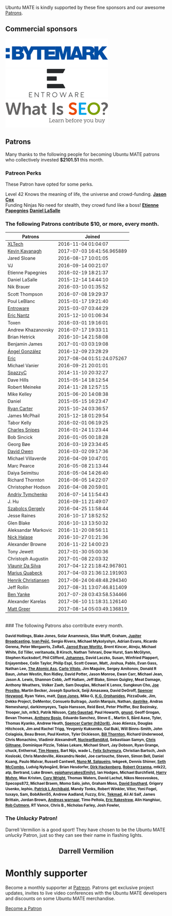 <!--
.. title: Ubuntu MATE Sponsors
.. slug: sponsors
.. date: 2015-05-13 20:32:42 UTC
.. tags: Ubuntu,MATE,sponsors,donate
.. link:
.. description: Ubuntu MATE sponsors and patrons.
.. type: text
.. author: Martin Wimpress
-->

Ubuntu MATE is kindly supported by these fine sponsors and our awesome
[Patrons](http://www.patreon.com/ubuntu_mate).

## Commercial sponsors

<div class="row">
  <div class="col-xs-6">
    <div class="well bs-component">
    <a href="https://www.bytemark.co.uk/r/ubuntu-mate/"><img class="centered" src="/images/sponsors/bytemark.png" alt="Bytemark" /></a>
    </div>
  </div>
  <div class="col-xs-6">
    <div class="well bs-component">
    <a href="https://entroware.com"><img class="centered" src="/images/sponsors/entroware.png" alt="Entroware" /></a>
    </div>
  </div>
</div>

<div class="row">
  <div class="col-xs-6">
    <!-- VJ -->
    <div class="well bs-component">
    <a href="http://www.whatisseo.com/"><img class="centered" src="/images/sponsors/whatisseo.png" alt="What is SEO?" /></a>
    </div>
  </div>
</div>

## Patrons

Many thanks to the following people for becoming Ubuntu MATE patrons who collectively invested **$2101.51** this month.

### Patreon Perks

These Patron have opted for some perks.

<div class="row" name="patreon_perks">
  <div class="col-xs-6">
    <div class="bs-component">
      <div class="list-group">
        <a class="list-group-item active">Level 42</a>
        <a class="list-group-item">Knows the meaning of life, the universe and crowd-funding.</a>
        <a class="list-group-item" href="https://www.patreon.com/user?u=428506""><b>Jason Cox</b></a>
      </div>
    </div>
  </div>
  <div class="col-xs-6">
    <div class="bs-component">
      <div class="list-group">
        <a class="list-group-item active">Funding Ninjas</a>
        <a class="list-group-item">No need for stealth, they crowd fund like a boss!</a>
        <a class="list-group-item" href="https://www.patreon.com/user?u=2907180"><b>Etienne Papegnies</b></a>
        <a class="list-group-item" href="https://www.patreon.com/user?u=2618901"><b>Daniel LaSalle</b></a>
      </div>
    </div>
  </div>
</div>

### The following Patrons contribute $10, or more, every month.

<table class="table table-striped table-hover">
  <thead>
    <tr>
      <th>Patrons</th>
      <th>Joined</th>
    </tr>
  </thead>
  <tbody>
    <tr>
      <td><a href="https://twitter.com/xltechasia">XLTech</a></td>
      <td>2016-11-04 01:04:07</td>
    </tr>
    <tr>
      <td><a href="https://twitter.com/hiri">Kevin Kavanagh</a></td>
      <td>2017-07-03 16:41:56.965889</td>
    </tr>
    <tr>
      <td>Jared Sloane</td>
      <td>2016-08-17 10:01:05</td>
    </tr>
    <tr>
      <td>VJ</td>
      <td>2016-09-14 00:21:07</td>
    </tr>
    <tr>
      <td>Etienne Papegnies</td>
      <td>2016-02-19 18:21:37</td>
    </tr>
    <tr>
      <td>Daniel LaSalle</td>
      <td>2015-12-14 14:44:10</td>
    </tr>
    <tr>
      <td>Nik Brauer</td>
      <td>2016-03-10 01:35:52</td>
    </tr>
    <tr>
      <td>Scott Thompson</td>
      <td>2016-07-08 19:29:37</td>
    </tr>
    <tr>
      <td>Poul LeBlanc</td>
      <td>2015-01-17 19:21:40</td>
    </tr>
    <tr>
      <td><a href="https://twitter.com/Entroware">Entroware</a></td>
      <td>2015-03-07 03:44:29</td>
    </tr>
    <tr>
      <td><a href="https://twitter.com/thercast">Eric Nantz</a></td>
      <td>2015-12-10 01:06:34</td>
    </tr>
    <tr>
      <td>Toxen</td>
      <td>2016-03-01 19:16:01</td>
    </tr>
    <tr>
      <td>Andrew Khazanovsky</td>
      <td>2016-07-17 19:33:11</td>
    </tr>
    <tr>
      <td>Brian Hetrick</td>
      <td>2016-10-14 21:58:08</td>
    </tr>
    <tr>
      <td>Benjamin James</td>
      <td>2017-01-03 03:19:08</td>
    </tr>
    <tr>
      <td><a href="https://twitter.com/Aglezabad">Ángel González</a></td>
      <td>2016-12-09 23:28:29</td>
    </tr>
    <tr>
      <td><a href="https://twitter.com/ebeyer">Eric</a></td>
      <td>2017-08-04 01:51:24.075267</td>
    </tr>
    <tr>
      <td>Michael Vanier</td>
      <td>2016-09-21 20:01:01</td>
    </tr>
    <tr>
      <td><a href="https://twitter.com/spazmaticcelery">SpazzyC</a></td>
      <td>2014-11-10 20:32:27</td>
    </tr>
    <tr>
      <td>Dave Hills</td>
      <td>2015-05-14 18:12:54</td>
    </tr>
    <tr>
      <td>Robert Meineke</td>
      <td>2014-11-28 12:57:15</td>
    </tr>
    <tr>
      <td>Mike Kelley</td>
      <td>2015-06-20 14:08:38</td>
    </tr>
    <tr>
      <td>Daniel</td>
      <td>2015-05-15 16:23:47</td>
    </tr>
    <tr>
      <td><a href="https://twitter.com/vaelen">Ryan Carter</a></td>
      <td>2015-10-24 03:36:57</td>
    </tr>
    <tr>
      <td>James McPhail</td>
      <td>2015-12-18 01:29:54</td>
    </tr>
    <tr>
      <td>Tabor Kelly</td>
      <td>2016-02-01 06:19:25</td>
    </tr>
    <tr>
      <td><a href="https://twitter.com/DataTriangle">Charles Snipes</a></td>
      <td>2016-01-24 11:23:44</td>
    </tr>
    <tr>
      <td>Bob Sincick</td>
      <td>2016-01-05 00:18:28</td>
    </tr>
    <tr>
      <td>Georg Bøe</td>
      <td>2016-03-19 23:34:45</td>
    </tr>
    <tr>
      <td><a href="https://twitter.com/wartbump">David Owen</a></td>
      <td>2016-03-02 09:17:36</td>
    </tr>
    <tr>
      <td>Michael Villaverde</td>
      <td>2016-04-09 10:47:01</td>
    </tr>
    <tr>
      <td>Marc Pearce</td>
      <td>2016-05-08 21:13:44</td>
    </tr>
    <tr>
      <td>Daiya Seimitsu</td>
      <td>2016-05-04 14:26:40</td>
    </tr>
    <tr>
      <td>Richard Thornton</td>
      <td>2016-06-05 14:22:07</td>
    </tr>
    <tr>
      <td>Christopher Hodson</td>
      <td>2016-04-08 20:59:01</td>
    </tr>
    <tr>
      <td><a href="https://twitter.com/silpol">Andriy Tymchenko</a></td>
      <td>2016-07-14 11:54:43</td>
    </tr>
    <tr>
      <td>J. Hu</td>
      <td>2016-09-11 21:49:07</td>
    </tr>
    <tr>
      <td><a href="https://twitter.com/szabiakanich">Szabolcs Gergely</a></td>
      <td>2016-04-25 11:58:44</td>
    </tr>
    <tr>
      <td>Jesse Raines</td>
      <td>2016-10-17 18:52:52</td>
    </tr>
    <tr>
      <td>Glen Blake</td>
      <td>2016-10-13 13:50:32</td>
    </tr>
    <tr>
      <td>Aleksandar Markovic</td>
      <td>2016-11-20 08:56:11</td>
    </tr>
    <tr>
      <td><a href="https://twitter.com/nickhalase">Nick Halase</a></td>
      <td>2016-10-27 01:21:36</td>
    </tr>
    <tr>
      <td>Alexander Browne</td>
      <td>2016-11-22 14:00:23</td>
    </tr>
    <tr>
      <td>Tony Jewett</td>
      <td>2017-01-30 05:00:36</td>
    </tr>
    <tr>
      <td>Christoph Augustin</td>
      <td>2017-01-08 22:03:32</td>
    </tr>
    <tr>
      <td><a href="https://twitter.com/vlaunir">Vlaunir Da Silva</a></td>
      <td>2017-04-12 21:18:42.967801</td>
    </tr>
    <tr>
      <td><a href="https://twitter.com/MariusQuabeck">Marius Quabeck</a></td>
      <td>2017-04-03 21:36:12.191903</td>
    </tr>
    <tr>
      <td><a href="https://twitter.com/hxc110663">Henrik Christiansen</a></td>
      <td>2017-06-24 06:48:48.294340</td>
    </tr>
    <tr>
      <td>Jeff Rollin</td>
      <td>2017-08-31 13:07:46.811409</td>
    </tr>
    <tr>
      <td><a href="https://twitter.com/FTOTTEblog">Ben Yanke</a></td>
      <td>2017-07-28 03:43:58.534466</td>
    </tr>
    <tr>
      <td>Alexander Karelas</td>
      <td>2017-06-10 11:18:31.126140</td>
    </tr>
    <tr>
      <td><a href="https://twitter.com/mattegreer">Matt Greer</a></td>
      <td>2017-08-14 05:03:49.136819</td>
    </tr>
  </tbody>
</table>
<br />
### The following Patrons also contribute every month.

<small><b>David Hollings, Blake Jones, Solar Anamnesis, Silas Wulff, Graham, <a href="https://twitter.com/jupitersignal">Jupiter Broadcasting</a>, <a href="https://twitter.com/nadrimajstor">Ivan Pejić</a>, Sergio Rivera, Michael Mykolyshyn, Adrian Evans, Ricardo Gerena, Peter Mergaerts, ZoRaS, <a href="https://twitter.com/drgroovestarr">Jarrod Ryan Worlitz</a>, Brent Kincer, Atreju, Michael White, Ed Tiller, veritanuda, B Kirsch, Nathan Tehrani, Dow Hurst, Sam McGlynn, Stephen Kucksdorf, Phil Clifford, <a href="https://twitter.com/HannesWithoutJo">Johannes</a>, David Laczko, Susan, Winfried Plappert, Enjayembee, Colin Taylor, Philip Espi, Scott Cowan, Matt, Joshua, Pablo, Evan Gass, Nathan Lee, <a href="https://twitter.com/TheAtomicAss">The Atomic Ass</a>, <a href="https://twitter.com/onilrac">Carlo Vitolo</a>, Jim Maguire, Sergey Amitonov, Donald R Baun, Johan Westin, Ron Ridley, David Potter, Jason Monroe, Ewan Carr, Michael Jean, Jason A. Lewis, Shannon Cobb, Jeff Hallam, Jeff Blake, Simon Quigley, Meat Damage, Anthony Weathers, Volker Zaeh, Sam Douglas, Michael K Lenox, Sungkeun Cho, <a href="https://twitter.com/jprostko">Joe Prostko</a>, Martin Becker, Joseph Spurlock, Seiji Amasawa, David DeGroff, <a href="https://twitter.com/lspencerheywood">Spencer Heywood</a>, Ryan Yates, matt, <a href="https://twitter.com/djones369">Dave Jones</a>, Mike G, <a href="https://twitter.com/kgorphanides">K.G. Orphanides</a>, PizzaDude, Jim, Dekko Project, DeMentor, Consuelo Buitrago, Justin Marquis, Nathan, <a href="https://twitter.com/dastrikeofsthlm">dastrike</a>, Andras Nemeshanyi, darkinmyeyes, Tapio Hansson, Reid Best, Peter Pfeiffer, Boz Bozinsky, Trooper_Ish, m1k3, Patrik Nilsson, <a href="https://twitter.com/ifollowyou">Cato Gaustad</a>, Paul Howarth, <a href="https://twitter.com/magnuslindstrom">gnusd</a>, Geoff Grogan, Bevan Thomas, <a href="https://twitter.com/abosio">Anthony Bosio</a>, Eduardo Sanchez, Steve E., Martin S, Bård Aase, Tyler, Thomas Kyanko, Andrew Heath, <a href="https://twitter.com/H82or8">Spencer Carter (h82or8)</a>, Joao Atienza, Douglas Hitchcock, Jim and Rachel Trigg, Yevgeniy Kuksenko, Gal Buki, Will Binns-Smith, John Colagioia, Beau Breon, Paul Keeton, Tyler Dickieson, <a href="https://twitter.com/billt2006">Bill Thornton</a>, Richard Underwood, Chris Monachino, Vladimir Alexandroff, <a href="https://twitter.com/NuclearBandAid">NuclearBandAid</a>, Sebastiaan Samyn, <a href="https://twitter.com/chrisgiltnane">Chris Giltnane</a>, Dominique Pizzie, Tobias Lekare, Michael Short, Jay Dobson, Ryan Grange, chuck, Enthernal, <a href="https://twitter.com/biotim">Tim Howes</a>, Bart Nijs, wade L, <a href="https://twitter.com/funkolive">Felix Schymura</a>, Christian Bartsch, Josh Kosloski, Chris Mandeville, Alexandru Nedel, Joe cartouche, Steven, Simon Bell, Daniel Kuang, Paulo Malvar, Russell Cantwell, <a href="https://twitter.com/nmsalgueiro">Nuno M. Salgueiro</a>, tekgeek, Dennis Shimer, <a href="https://twitter.com/sethmccombs">Seth McCombs</a>, Ludvig Nybogård, Brian Hesdorfer, <a href="https://twitter.com/dirk.hackenbergweb.de">Dirk Hackenberg</a>, <a href="https://twitter.com/orschiro">Robert Orzanna</a>, mtk22, atp, Bertrand, Luke Brown, <a href="https://twitter.com/namelesssnake74">epiphanycakes(Emily)</a>, Ian Hodges, Michael Burchfield, <a href="https://twitter.com/elrancher0">Harry Myhre</a>, Max Kristen, <a href="https://twitter.com/corywright">Cory Wright</a>, Thomas Waters, David Lachut, Nikos Neosvoskos, Specops872, Michael Braem, Momo Salo, john, Graham Moss, <a href="https://twitter.com/davidsouthard">David Southard</a>, Grigory Usenko, lephio, <a href="https://twitter.com/pla1">Patrick L Archibald</a>, Mandy Tonks, Robert Winkler, Vitor, Yoni Fogel, tuxayo, Sam, BobAllen55, Andrew Aadland, Fuzzy, Eric, <a href="https://twitter.com/tekmad">Tekmad</a>, Ali Al Saif, James Brittain, Jordan Brown, <a href="https://twitter.com/Andreaswarnaar">Andreas warnaar</a>, Timo Peltola, <a href="https://twitter.com/ericrakestraw">Eric Rakestraw</a>, Alin Hanghiuc, <a href="https://twitter.com/robcutmore">Rob Cutmore</a>, RT Vance, Chris B., Nicholas Farley, Josh Fowler, </b></small><br />
### The *Unlucky* Patron!

Darrell Vermilion is a good sport! They have chosen to be the Ubuntu MATE *unlucky* Patron, just so they can see their name in flashing lights.

<div align="center">
<h2><blink>Darrell Vermilion</blink><h2>
</div>

<div class="bs-component">
    <div class="jumbotron">
        <h1>Monthly supporter</h1>
        <p>Become a monthly supporter at <a href="http://www.patreon.com/ubuntu_mate">Patreon</a>.
        Patrons get exclusive project updates, invites to live video conferences with the Ubuntu
        MATE developers and discounts on some Ubuntu MATE merchandise.</p>
        <a href="http://www.patreon.com/ubuntu_mate" class="btn btn-primary btn-lg">Become a Patron</a>
        </p>
    </div>
</div>

<script type="text/javascript">
  setInterval(function(){
      $('blink').each(function(){
        $(this).css('visibility' , $(this).css('visibility') === 'hidden' ? '' : 'hidden')
      });
    }, 250);
</script>
